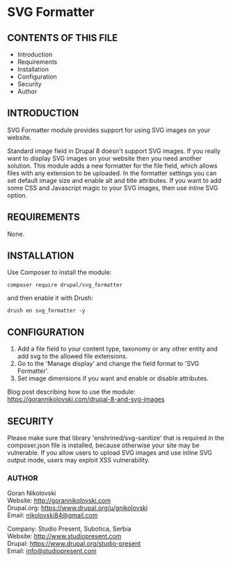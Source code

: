 # SVG Formatter

## CONTENTS OF THIS FILE

  * Introduction
  * Requirements
  * Installation
  * Configuration
  * Security
  * Author

## INTRODUCTION

SVG Formatter module provides support for using SVG images on your website.

Standard image field in Drupal 8 doesn't support SVG images. If you really want
to display SVG images on your website then you need another solution. This
module adds a new formatter for the file field, which allows files with any 
extension to be uploaded. In the formatter settings you can set default image 
size and enable alt and title attributes. If you want to add some CSS and 
Javascript magic to your SVG images, then use inline SVG option.

## REQUIREMENTS

None.

## INSTALLATION

Use Composer to install the module:

```
composer require drupal/svg_formatter
```

and then enable it with Drush:

```
drush en svg_formatter -y
```

## CONFIGURATION

1. Add a file field to your content type, taxonomy or any other entity and add 
svg to the allowed file extensions.
2. Go to the 'Manage display' and change the field format to 'SVG Formatter'.
3. Set image dimensions if you want and enable or disable attributes.

Blog post describing how to use the module:  
https://gorannikolovski.com/drupal-8-and-svg-images

## SECURITY

Please make sure that library 'enshrined/svg-sanitize' that is required in the
composer.json file is installed, because otherwise your site may be vulnerable.
If you allow users to upload SVG images and use inline SVG output mode, users
may exploit XSS vulnerability.

### AUTHOR

Goran Nikolovski  
Website: http://gorannikolovski.com  
Drupal.org: https://www.drupal.org/u/gnikolovski  
Email: nikolovski84@gmail.com  

Company: Studio Present, Subotica, Serbia  
Website: http://www.studiopresent.com  
Drupal: https://www.drupal.org/studio-present  
Email: info@studiopresent.com  
